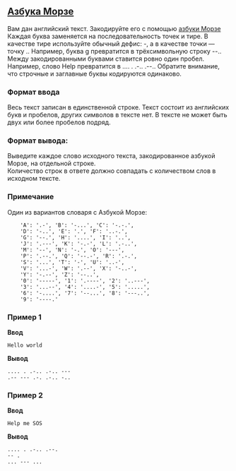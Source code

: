 ## [Азбука Морзе](../../../solutions/3.2/32_g.py)

Вам дан английский текст. Закодируйте его с помощью [азбуки Морзе](https://en.wikipedia.org/wiki/Morse_code#/media/File:International_Morse_Code.svg) Каждая буква заменяется на последовательность точек и тире. В качестве тире используйте обычный дефис: -, а в качестве точки — точку .. Например, буква g превратится в трёхсимвольную строку --.. Между закодированными буквами ставится ровно один пробел. Например, слово Help превратится в .... . .-.. .--.. Обратите внимание, что строчные и заглавные буквы кодируются одинаково.

### Формат ввода

Весь текст записан в единственной строке. Текст состоит из английских букв и пробелов, других символов в тексте нет. В тексте не может быть двух или более пробелов подряд.

### Формат вывода:

Выведите каждое слово исходного текста, закодированное азбукой Морзе, на отдельной строке.\
Количество строк в ответе должно совпадать с количеством слов в исходном тексте.

### Примечание

Один из вариантов словаря с Азбукой Морзе:

```copy
    'A': '.-', 'B': '-...', 'C': '-.-.',
    'D': '-..', 'E': '.', 'F': '..-.',
    'G': '--.', 'H': '....', 'I': '..',
    'J': '.---', 'K': '-.-', 'L': '.-..',
    'M': '--', 'N': '-.', 'O': '---',
    'P': '.--.', 'Q': '--.-', 'R': '.-.',
    'S': '...', 'T': '-', 'U': '..-',
    'V': '...-', 'W': '.--', 'X': '-..-',
    'Y': '-.--', 'Z': '--..',
    '0': '-----', '1': '.----', '2': '..---',
    '3': '...--', '4': '....-', '5': '.....',
    '6': '-....', '7': '--...', '8': '---..',
    '9': '----.'
```

### Пример 1

**Ввод**
```plaintext
Hello world
```

**Вывод**
```plaintext
.... . .-.. .-.. ---
.-- --- .-. .-.. -..
```

### Пример 2

**Ввод**
```plaintext
Help me SOS
```

**Вывод**
```plaintext
.... . .-.. .--.
-- .
... --- ...
```